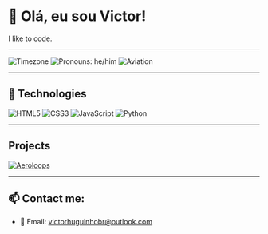 # 👋 Olá, eu sou Victor!

I like to code.

---

![Timezone](https://img.shields.io/badge/Timezone-America/Sao__Paulo-0D1117?style=for-the-badge&logo=github&logoColor=white)  ![Pronouns: he/him](https://img.shields.io/badge/👤_Pronouns-he/him-0D1117?style=for-the-badge&logoColor=white)  ![Aviation](https://img.shields.io/badge/✈️_Entusiasta_da_Aviação-005C99?style=for-the-badge&logo=flightaware&logoColor=white)



---

## 🧰 Technologies

![HTML5](https://img.shields.io/badge/HTML5-E34F26?logo=html5&logoColor=fff&style=flat)
![CSS3](https://img.shields.io/badge/CSS3-1572B6?logo=css3&logoColor=fff&style=flat)
![JavaScript](https://img.shields.io/badge/JavaScript-F7DF1E?logo=javascript&logoColor=000&style=flat)
![Python](https://img.shields.io/badge/Python-3776AB?logo=python&logoColor=fff&style=flat)

---

## Projects
[![Aeroloops](https://img.shields.io/badge/🚀_Veja_o_projeto-AEROLOOPS.com.br-111827?style=for-the-badge)](https://aeroloops.com.br)

---


## 📫 Contact me:
- 💌 Email: victorhuguinhobr@outlook.com

